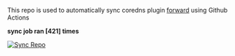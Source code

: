 This repo is used to automatically sync coredns plugin [forward](https://github.com/QZLin/forward) using Github Actions

**sync job ran [421] times**

[![Sync Repo](https://github.com/QZLin/coredns-extract/actions/workflows/sync.yaml/badge.svg)](https://github.com/QZLin/coredns-extract/actions/workflows/sync.yaml)
